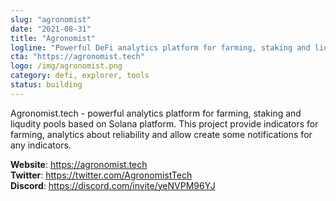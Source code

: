 ```yaml
---
slug: "agronomist"
date: "2021-08-31"
title: "Agronomist"
logline: "Powerful DeFi analytics platform for farming, staking and liqudity pools"
cta: "https://agronomist.tech"
logo: /img/agronomist.png
category: defi, explorer, tools
status: building
---
```


Agronomist.tech - powerful analytics platform for farming, staking and liqudity pools based on Solana platform. This project provide indicators for farming, analytics about reliability and allow create some notifications for any indicators.

<b>Website</b>: https://agronomist.tech </br>
<b>Twitter</b>: https://twitter.com/AgronomistTech </br>
<b>Discord</b>: https://discord.com/invite/yeNVPM96YJ </br>
